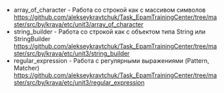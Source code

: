 - array_of_character - Работа со строкой как с массивом символов
https://github.com/alekseykravtchuk/Task_EpamTrainingCenter/tree/master/src/by/krava/etc/unit3/array_of_character
- string_builder - Работа со строкой как с объектом типа String или StringBuilder
https://github.com/alekseykravtchuk/Task_EpamTrainingCenter/tree/master/src/by/krava/etc/unit3/string_builder
- regular_expression - Работа с регулярными выражениями (Pattern, Matcher)
https://github.com/alekseykravtchuk/Task_EpamTrainingCenter/tree/master/src/by/krava/etc/unit3/regular_expression
